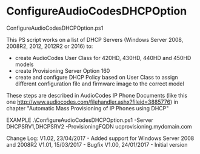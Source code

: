 # ConfigureAudioCodesDHCPOption
ConfigureAudioCodesDHCPOption.ps1

This PS script works on a list of DHCP Servers (Windows Server 2008, 2008R2, 2012, 2012R2 or 2016) to:

- create AudioCodes User Class for 420HD, 430HD, 440HD and 450HD models
- create Provisioning Server Option 160
- create and configure DHCP Policy based on User Class to assign different configuration file and firmware image to the correct model

These steps are described in AudioCodes IP Phone Documents (like this one http://www.audiocodes.com/filehandler.ashx?fileid=3885776) in chapter "Automatic Mass Provisioning of IP Phones using DHCP"

EXAMPLE
.\ConfigureAudioCodesDHCPOption.ps1 -Server DHCPSRV1,DHCPSRV2 -ProvisioningFQDN ucprovisioning.mydomain.com

Change Log:
V1.02, 23/04/2017 - Added support for Windows Server 2008 and 2008R2
V1.01, 15/03/2017 - Bugfix
V1.00, 24/01/2017 - Initial version
